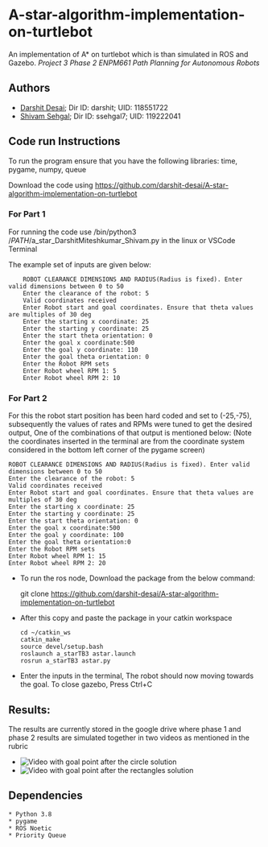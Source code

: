 # A-star-algorithm-implementation-on-turtlebot
An implementation of A* on turtlebot which is than simulated in ROS and Gazebo.
*Project 3 Phase 2 ENPM661 Path Planning for Autonomous Robots*
## Authors
- [Darshit Desai](https://github.com/darshit-desai); Dir ID: darshit; UID: 118551722
- [Shivam Sehgal](https://github.com/shivamsehgal77); Dir ID: ssehgal7; UID: 119222041
## Code run Instructions

To run the program ensure that you have the following libraries: time, pygame, numpy, queue

Download the code using https://github.com/darshit-desai/A-star-algorithm-implementation-on-turtlebot

### For Part 1

For running the code use /bin/python3 /$PATH$/a_star_DarshitMiteshkumar_Shivam.py in the linux or VSCode Terminal

The example set of inputs are given below:

        ROBOT CLEARANCE DIMENSIONS AND RADIUS(Radius is fixed). Enter valid dimensions between 0 to 50
        Enter the clearance of the robot: 5
        Valid coordinates received
        Enter Robot start and goal coordinates. Ensure that theta values are multiples of 30 deg
        Enter the starting x coordinate: 25
        Enter the starting y coordinate: 25
        Enter the start theta orientation: 0
        Enter the goal x coordinate:500
        Enter the goal y coordinate: 110
        Enter the goal theta orientation: 0
        Enter the Robot RPM sets
        Enter Robot wheel RPM 1: 5
        Enter Robot wheel RPM 2: 10

### For Part 2

For this the robot start position has been hard coded and set to (-25,-75), subsequently the values of rates and RPMs were tuned to get the desired output, One of the combinations of that output is mentioned below: (Note the coordinates inserted in the terminal are from the coordinate system considered in the bottom left corner of the pygame screen)

    ROBOT CLEARANCE DIMENSIONS AND RADIUS(Radius is fixed). Enter valid dimensions between 0 to 50
    Enter the clearance of the robot: 5
    Valid coordinates received
    Enter Robot start and goal coordinates. Ensure that theta values are multiples of 30 deg
    Enter the starting x coordinate: 25
    Enter the starting y coordinate: 25
    Enter the start theta orientation: 0
    Enter the goal x coordinate:500
    Enter the goal y coordinate: 100
    Enter the goal theta orientation:0
    Enter the Robot RPM sets
    Enter Robot wheel RPM 1: 15
    Enter Robot wheel RPM 2: 20
    
  * To run the ros node, Download the package from the below command:
 
      git clone https://github.com/darshit-desai/A-star-algorithm-implementation-on-turtlebot
      
  * After this copy and paste the package in your catkin workspace  

        cd ~/catkin_ws
        catkin_make
        source devel/setup.bash
        roslaunch a_starTB3 astar.launch
        rosrun a_starTB3 astar.py

  * Enter the inputs in the terminal, The robot should now moving towards the goal. To close gazebo, Press Ctrl+C

## Results:

The results are currently stored in the google drive where phase 1 and phase 2 results are simulated together in two videos as mentioned in the rubric

  * ![Video with goal point after the circle solution](https://drive.google.com/file/d/1EDF_HijzBKSzLHSFyeexxuSAhnIsqLh-/view?usp=share_link)
  * ![Video with goal point after the rectangles solution](https://drive.google.com/file/d/11D_dVWgj3gcSE6QI9WmnFu7JgLugiG3B/view?usp=share_link)

## Dependencies
    * Python 3.8
    * pygame
    * ROS Noetic
    * Priority Queue
